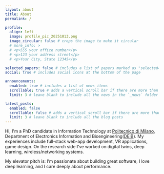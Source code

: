 ```yaml
---
layout: about
title: About
permalink: /

profile:
  align: left
  image: profile_pic_20251013.png
  image_circular: false # crops the image to make it circular
  # more_info: >
  # <p>555 your office number</p>
  # <p>123 your address street</p>
  # <p>Your City, State 12345</p>

selected_papers: false # includes a list of papers marked as "selected={true}"
social: true # includes social icons at the bottom of the page

announcements:
  enabled: true # includes a list of news items
  scrollable: true # adds a vertical scroll bar if there are more than 3 news items
  limit: 3 # leave blank to include all the news in the `_news` folder

latest_posts:
  enabled: false
  scrollable: false # adds a vertical scroll bar if there are more than 3 new posts items
  limit: 3 # leave blank to include all the blog posts
---
```


Hi, I'm a PhD candidate in Information Technology at [Politecnico di Milano](https://www.polimi.en/), Department of Electronics Information and Bioengineering([DEIB](https://www.deib.polimi.it/eng/home-page)). My experiences include full-stack web-app development, VR applications, game design.
On the research side I've worked on digital twins, deep learning, wireless/networking systems.

My elevator pitch is: I’m passionate about building great software, I love deep learning, and I care deeply about performance.
